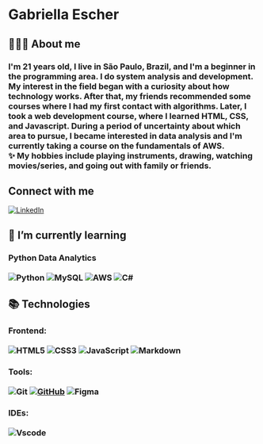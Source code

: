 # Gabriella Escher
## 🙋🏻‍♂️  About me
### I'm 21 years old, I live in São Paulo, Brazil, and I'm a beginner in the programming area. I do system analysis and development. My interest in the field began with a curiosity about how technology works. After that, my friends recommended some courses where I had my first contact with algorithms. Later, I took a web development course, where I learned HTML, CSS, and Javascript. During a period of uncertainty about which area to pursue, I became interested in data analysis and I'm currently taking a course on the fundamentals of AWS. <br> ✨ My hobbies include playing instruments, drawing, watching movies/series, and going out with family or friends.

## Connect with me

[![LinkedIn](https://img.shields.io/badge/LinkedIn-0077B5?style=for-the-badge&logo=linkedin&logoColor=white)](https://www.linkedin.com/in/gabriella-fortunato-escher-costa-2a133623a/)

## 🌱 I’m currently learning

###  Python Data Analytics <br><br>![Python](https://img.shields.io/badge/python-3670A0?style=for-the-badge&logo=python&logoColor=ffdd54) ![MySQL](https://img.shields.io/badge/mysql-4479A1.svg?style=for-the-badge&logo=mysql&logoColor=white) ![AWS](https://img.shields.io/badge/AWS-%23FF9900.svg?style=for-the-badge&logo=amazon-aws&logoColor=white) ![C#](https://img.shields.io/badge/c%23-%23239120.svg?style=for-the-badge&logo=csharp&logoColor=white)

## 📚 Technologies

### Frontend: <br><br>![HTML5](https://img.shields.io/badge/HTML5-E34F26?style=for-the-badge&logo=html5&logoColor=white) ![CSS3](https://img.shields.io/badge/CSS3-1572B6?style=for-the-badge&logo=css3&logoColor=white) ![JavaScript](https://img.shields.io/badge/JavaScript-F7DF1E?style=for-the-badge&logo=javascript&logoColor=black) ![Markdown](https://img.shields.io/badge/Markdown-000?style=for-the-badge&logo=markdown)

### Tools: <br><br> ![Git](https://img.shields.io/badge/GIT-E44C30?style=for-the-badge&logo=git&logoColor=white) [![GitHub](https://img.shields.io/badge/GitHub-100000?style=for-the-badge&logo=github&logoColor=white)](https://github.com/SEUUSERNAME) ![Figma](https://img.shields.io/badge/Figma-696969?style=for-the-badge&logo=figma&logoColor=figma)

### IDEs: <br><br> ![Vscode](https://img.shields.io/badge/Vscode-007ACC?style=for-the-badge&logo=visual-studio-code&logoColor=white)
